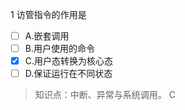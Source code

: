 1
访管指令的作用是
- [ ] A.嵌套调用 
- [ ] B.用户使用的命令 
- [x] C.用户态转换为核心态 
- [ ] D.保证运行在不同状态

> 知识点：中断、异常与系统调用。
> C
